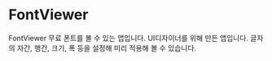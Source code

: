 # FontViewer
FontViewer 무료 폰트를 볼 수 있는 앱입니다. 
UI디자이너를 위해 만든 앱입니다. 
글자의 자간, 행간, 크기, 폭 등을 설정해 미리 적용해 볼 수 있습니다. 
